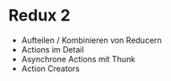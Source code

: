 # Redux 2

- Aufteilen / Kombinieren von Reducern
- Actions im Detail
- Asynchrone Actions mit Thunk
- Action Creators
